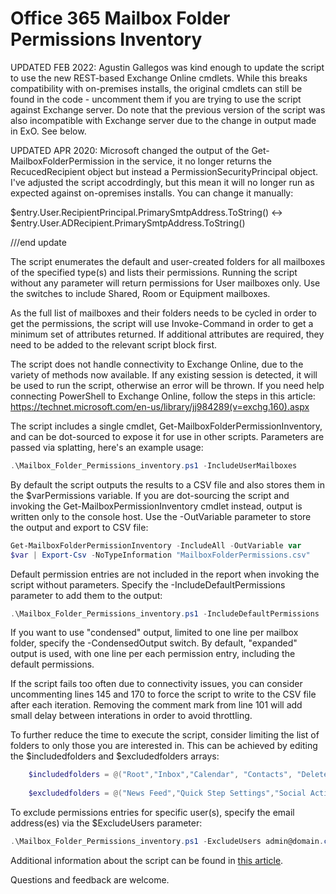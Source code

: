 # Office 365 Mailbox Folder Permissions Inventory

UPDATED FEB 2022: Agustin Gallegos was kind enough to update the script to use the new REST-based Exchange Online cmdlets. While this breaks compatibility with on-premises installs, the original cmdlets can still be found in the code - uncomment them if you are trying to use the script against Exchange server. Do note that the previous version of the script was also incompatible with Exchange server due to the change in output made in ExO. See below.

UPDATED APR 2020: Microsoft changed the output of the Get-MailboxFolderPermission in the service, it no longer returns the RecucedRecipient object but instead a PermissionSecurityPrincipal object. I've adjusted the script accodrdingly, but this mean it will no longer run as expected against on-opremises installs. You can change it manually:

$entry.User.RecipientPrincipal.PrimarySmtpAddress.ToString() <-> $entry.User.ADRecipient.PrimarySmtpAddress.ToString()

///end update

The script enumerates the default and user-created folders for all mailboxes of the specified type(s) and lists their permissions. Running the script without any parameter will return permissions for User mailboxes only. Use the switches to include Shared, Room or Equipment mailboxes.

As the full list of mailboxes and their folders needs to be cycled in order to get the permissions, the script will use Invoke-Command in order to get a minimum set of attributes returned. If additional attributes are required, they need to be added to the relevant script block first.

The script does not handle connectivity to Exchange Online, due to the variety of methods now available. If any existing session is detected, it will be used to run the script, otherwise an error will be thrown. If you need help connecting PowerShell to Exchange Online, follow the steps in this article: https://technet.microsoft.com/en-us/library/jj984289(v=exchg.160).aspx

The script includes a single cmdlet, Get-MailboxFolderPermissionInventory, and can be dot-sourced to expose it for use in other scripts. Parameters are passed via splatting, here's an example usage: 
```PowerShell
.\Mailbox_Folder_Permissions_inventory.ps1 -IncludeUserMailboxes
```
By default the script outputs the results to a CSV file and also stores them in the $varPermissions variable. If you are dot-sourcing the script and invoking the Get-MailboxPermissionInventory cmdlet instead, output is written only to the console host. Use the -OutVariable parameter to store the output and export to CSV file:  
```PowerShell
Get-MailboxFolderPermissionInventory -IncludeAll -OutVariable var 
$var | Export-Csv -NoTypeInformation "MailboxFolderPermissions.csv"
```
Default permission entries are not included in the report when invoking the script without parameters. Specify the -IncludeDefaultPermissions parameter to add them to the output:
```PowerShell
.\Mailbox_Folder_Permissions_inventory.ps1 -IncludeDefaultPermissions
```
If you want to use "condensed" output, limited to one line per mailbox folder, specify the -CondensedOutput switch. By default, "expanded" output is used, with one line per each permission entry, including the default permissions.

If the script fails too often due to connectivity issues, you can consider uncommenting lines 145 and 170 to force the script to write to the CSV file after each iteration. Removing the comment mark from line 101 will add small delay between interations in order to avoid throttling.

To further reduce the time to execute the script, consider limiting the list of folders to only those you are interested in. This can be achieved by editing the $includedfolders and $excludedfolders arrays:
```PowerShell
    $includedfolders = @("Root","Inbox","Calendar", "Contacts", "DeletedItems", "Drafts", "JunkEmail", "Journal", "Notes", "Outbox", "SentItems", "Tasks", "CommunicatorHistory", "Clutter", "Archive") 
 
    $excludedfolders = @("News Feed","Quick Step Settings","Social Activity Notifications","Suggested Contacts", "SearchDiscoveryHoldsUnindexedItemFolder", "SearchDiscoveryHoldsFolder")
```
To exclude permissions entries for specific user(s), specify the email address(es) via the $ExcludeUsers parameter:
```PowerShell
.\Mailbox_Folder_Permissions_inventory.ps1 -ExcludeUsers admin@domain.com,serviceaccount@domain.com
```
Additional information about the script can be found in [this article](https://www.michev.info/Blog/Post/3519/office-365-permission-inventory-calendar-permissions). 

Questions and feedback are welcome.
